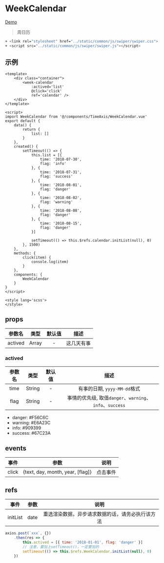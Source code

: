 # WeekCalendar
[Demo](http://infozx.gitee.io/infozx_temp/dist/module/weekCalendar.html)
> 周日历

```bash
+ <link rel="stylesheet" href="../static/common/js/swiper/swiper.css">
+ <script src="../static/common/js/swiper/swiper.js"></script>
```

## 示例
```vue{11}
<template>
	<div class="container">
		<week-calendar
			:actived='list'
			@click='click'
			ref='calendar' />
	</div>
</template>

<script>
import WeekCalendar from '@/components/TimeAxis/WeekCalendar.vue'
export default {
	data() {
		return {
			list: []
		}
	},
	created() {
		setTimeout(() => {
			this.list = [{
				time: '2018-07-30',
				flag: 'info'
			}, {
				time: '2018-07-31',
				flag: 'success'
			}, {
				time: '2018-08-01',
				flag: 'danger'
			}, {
				time: '2018-08-02',
				flag: 'warning'
			}, {
				time: '2018-08-08',
				flag: 'danger'
			}, {
				time: '2018-08-15',
				flag: 'danger'
			}]

			setTimeout(() => this.$refs.calendar.initList(null), 0)
		}, 1500)
	},
	methods: {
		click(item) {
			console.log(item)
		}
	},
	components: {
		WeekCalendar
	}
}
</script>

<style lang='scss'>
</style>
```

## props
|参数名|类型|默认值|描述|
|:---:|:---:|:---:|:---:|
|actived|Array|-|这几天有事|

### actived
|参数名|类型|默认值|描述|
|:---:|:---:|:---:|:---:|
|time|String|-|有事的日期, `yyyy-MM-dd`格式|
|flag|String|-|事情的优先级, 取值`danger`、`warning`、`info`、`success`|

- danger: #F56C6C
- warning: #E6A23C
- info: #909399
- success: #67C23A

## events
|事件|参数|说明|
|:---:|:---:|:---:|
|click|{text, day, month, year, [flag]}|点击事件|

## refs
|事件|参数|说明|
|:---:|:---:|:---:|
|initList|date|重选渲染数据，异步请求数据的话，请务必执行该方法|

```javascript
axios.post(`xxx`, {})
	.then(res => {
		this.actived = [{ time: '2018-01-01', flag: 'danger' }]
		// 注意，要加上setTimeout()，一定要加的
		setTimeout(() => this.$refs.WeekCalendar.initList(null), 0)
	})
```